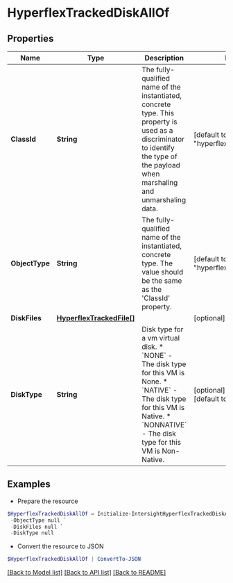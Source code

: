 # HyperflexTrackedDiskAllOf
## Properties

Name | Type | Description | Notes
------------ | ------------- | ------------- | -------------
**ClassId** | **String** | The fully-qualified name of the instantiated, concrete type. This property is used as a discriminator to identify the type of the payload when marshaling and unmarshaling data. | [default to "hyperflex.TrackedDisk"]
**ObjectType** | **String** | The fully-qualified name of the instantiated, concrete type. The value should be the same as the &#39;ClassId&#39; property. | [default to "hyperflex.TrackedDisk"]
**DiskFiles** | [**HyperflexTrackedFile[]**](HyperflexTrackedFile.md) |  | [optional] 
**DiskType** | **String** | Disk type for a vm virtual disk. * &#x60;NONE&#x60; - The disk type for this VM is None. * &#x60;NATIVE&#x60; - The disk type for this VM is Native. * &#x60;NONNATIVE&#x60; - The disk type for this VM is Non-Native. | [optional] [readonly] [default to "NONE"]

## Examples

- Prepare the resource
```powershell
$HyperflexTrackedDiskAllOf = Initialize-IntersightHyperflexTrackedDiskAllOf  -ClassId null `
 -ObjectType null `
 -DiskFiles null `
 -DiskType null
```

- Convert the resource to JSON
```powershell
$HyperflexTrackedDiskAllOf | ConvertTo-JSON
```

[[Back to Model list]](../README.md#documentation-for-models) [[Back to API list]](../README.md#documentation-for-api-endpoints) [[Back to README]](../README.md)

